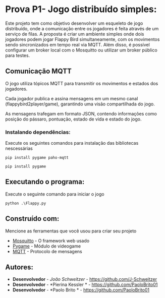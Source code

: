 # Prova P1- Jogo distribuído simples:

Este projeto tem como objetivo desenvolver um esqueleto de jogo distribuído, onde a comunicação entre os jogadores é feita através de um serviço de filas. A proposta é criar um ambiente simples onde dois jogadores podem jogar Flappy Bird simultaneamente, com os movimentos sendo sincronizados em tempo real via MQTT. Além disso, é possível configurar um broker local com o Mosquitto ou utilizar um broker público para testes.

## Comunicação MQTT

O jogo utiliza tópicos MQTT para transmitir os movimentos e estados dos jogadores.

Cada jogador publica e assina mensagens em um mesmo canal (flappybird2player/game), garantindo uma visão compartilhada do jogo.

As mensagens trafegam em formato JSON, contendo informações como posição do pássaro, pontuação, estado de vida e estado do jogo.

### Instalando dependências:

Execute os seguintes comandos para instalação das bibliotecas nescessárias

```
pip install pygame paho-mqtt
```

```
pip install pygame
```

## Executando o programa:

Execute o seguinte comando para iniciar o jogo

```
python .\Flappy.py
```

## Construído com:

Mencione as ferramentas que você usou para criar seu projeto

* [Mosquitto](https://mosquitto.org/download/) - O framework web usado
* [Pygame](https://www.pygame.org/docs/) - Módulo de videogame
* [MQTT](https://eclipse.dev/paho/files/paho.mqtt.python/html/client.html) - Protocolo de mensagens

## Autores:

* **Desenvolvedor** - *João Schweitzer* - https://github.com/J-Schweitzer
* **Desenvolvedor** - *Pierina Kessler   * - https://github.com/PaoloBrito01
* **Desenvolvedor** - *Paolo Brito    * - https://github.com/PaoloBrito01



